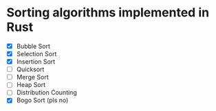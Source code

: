 # Sorting algorithms implemented in Rust

- [x] Bubble Sort
- [x] Selection Sort
- [x] Insertion Sort
- [ ] Quicksort
- [ ] Merge Sort
- [ ] Heap Sort
- [ ] Distribution Counting
- [x] Bogo Sort (pls no)

